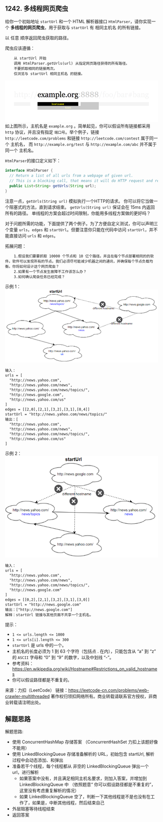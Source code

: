 ## 1242. 多线程网页爬虫

给你一个初始地址 `startUrl` 和一个 HTML 解析器接口 `HtmlParser`，请你实现一个 **多线程的网页爬虫**，用于获取与 `startUrl` 有 相同主机名 的所有链接。

以 任意 顺序返回爬虫获取的路径。

爬虫应该遵循：
```
    从 startUrl 开始
    调用 HtmlParser.getUrls(url) 从指定网页路径获得的所有路径。
    不要抓取相同的链接两次。
    仅浏览与 startUrl 相同主机名 的链接。
```

![](.T1242_images/b70e9c74.png)
如上图所示，主机名是 `example.org` 。简单起见，你可以假设所有链接都采用 `http` 协议，并且没有指定 `端口号`。举个例子，链接 `http://leetcode.com/problems` 和链接 `http://leetcode.com/contest` 属于同一个 主机名， 而 `http://example.org/test` 与 `http://example.com/abc` 并不属于同一个 主机名。

`HtmlParser`的接口定义如下：
```java
interface HtmlParser {
  // Return a list of all urls from a webpage of given url.
  // This is a blocking call, that means it will do HTTP request and return when this request is finished.
  public List<String> getUrls(String url);
}
```
注意一点，`getUrls(String url)` 模拟执行一个HTTP的请求。 你可以将它当做一个阻塞式的方法，直到请求结束。 `getUrls(String url)` 保证会在 15ms 内返回所有的路径。 单线程的方案会超过时间限制，你能用多线程方案做的更好吗？

对于问题所需的功能，下面提供了两个例子。为了方便自定义测试，你可以声明三个变量 `urls`，`edges` 和 `startUrl`。但要注意你只能在代码中访问 `startUrl`，并不能直接访问 `urls` 和 `edges`。


拓展问题：
```
    1.假设我们要要抓取 10000 个节点和 10 亿个路径。并且在每个节点部署相同的的软件。软件可以发现所有的节点。我们必须尽可能减少机器之间的通讯，并确保每个节点负载均衡。你将如何设计这个网页爬虫？
    2.如果有一个节点发生故障不工作该怎么办？
    3.如何确认爬虫任务已经完成？
```


示例 1：
![](.T1242_images/882e63f9.png)
```
输入：
urls = [
  "http://news.yahoo.com",
  "http://news.yahoo.com/news",
  "http://news.yahoo.com/news/topics/",
  "http://news.google.com",
  "http://news.yahoo.com/us"
]
edges = [[2,0],[2,1],[3,2],[3,1],[0,4]]
startUrl = "http://news.yahoo.com/news/topics/"
输出：[
  "http://news.yahoo.com",
  "http://news.yahoo.com/news",
  "http://news.yahoo.com/news/topics/",
  "http://news.yahoo.com/us"
]
```

示例 2：
![](.T1242_images/cb3e52a8.png)
```
输入：
urls = [
  "http://news.yahoo.com",
  "http://news.yahoo.com/news",
  "http://news.yahoo.com/news/topics/",
  "http://news.google.com"
]
edges = [[0,2],[2,1],[3,2],[3,1],[3,0]]
startUrl = "http://news.google.com"
输出：["http://news.google.com"]
解释：startUrl 链接与其他页面不共享一个主机名。
```


提示：

* `1 <= urls.length <= 1000`
* `1 <= urls[i].length <= 300`
* `startUrl` 是 urls 中的一个。
* 主机名的长度必须为 1 到 63 个字符（包括点 . 在内），只能包含从 “a” 到 “z” 的 `ASCII` 字母和 “0” 到 “9” 的数字，以及中划线 “-”。
* 参考资料：https://en.wikipedia.org/wiki/Hostname#Restrictions_on_valid_hostnames
* 你可以假设路径都是不重复的。

来源：力扣（LeetCode）
链接：https://leetcode-cn.com/problems/web-crawler-multithreaded
著作权归领扣网络所有。商业转载请联系官方授权，非商业转载请注明出处。

## 解题思路
解题思路:
* 使用 ConcurrentHashMap 存储答案 （ConcurrentHashSet 力扣上该题好像不能用）
* 使用 LinkedBlockingQueue 存储准备解析的 URL，初始包含 startUrl, 解析过程中会动态添加、和弹出
* 准备若干个线程，每个线程都从 非空的 LinkedBlockingQueue 弹出一个 url，进行解析
  * 如果答案中没有，并且满足相同主机名要求，则加入答案，并增加到 LinkedBlockingQueue 中 （依照题意“ 你可以假设路径都是不重复的”，这里没有考虑重复解析的情况）
  * 如果 LinkedBlockingQueue 空了，判断一下其他线程是不是也没有在工作了，如果是，中断其他线程，然后结束自己
* 外层阻塞等待线程结束
* 返回答案
